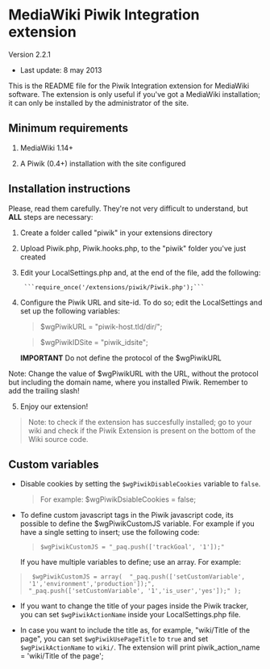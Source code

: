 MediaWiki Piwik Integration extension
===========================
Version 2.2.1
 - Last update: 8 may 2013

This is the README file for the Piwik Integration extension for MediaWiki
software. The extension is only useful if you've got a MediaWiki
installation; it can only be installed by the administrator of the site.

Minimum requirements
--------------------------------

1.  MediaWiki 1.14+

2.  A Piwik (0.4+) installation with the site configured

Installation instructions
---------------------------------
Please, read them carefully. They're not very difficult to understand,
but **ALL** steps are necessary:

1. Create a folder called "piwik" in your extensions directory

2. Upload Piwik.php, Piwik.hooks.php, to the "piwik" folder you've just created

3. Edit your LocalSettings.php and, at the end of the file, add the
  following:

        ```require_once('/extensions/piwik/Piwik.php');```


4. Configure the Piwik URL and site-id. To do so; edit the LocalSettings and set up the following variables: 
      > $wgPiwikURL = "piwik-host.tld/dir/";

      > $wgPiwikIDSite = "piwik_idsite";

      **IMPORTANT** Do not define the protocol of the $wgPiwikURL

  Note: Change the value of $wgPiwikURL with the URL, without the protocol
	but including the domain name, where you installed Piwik.
	Remember to add the trailing slash!

5. Enjoy our extension!
> Note: to check if the extension has succesfully installed; go to your wiki and check if the Piwik Extension is present on the bottom of the Wiki source code.


Custom variables
------------------------
* Disable cookies by setting  the ```$wgPiwikDisableCookies``` variable to ```false```.
  > For example: $wgPiwikDsiableCookies = false;

* To define custom javascript tags in the Piwik javascript code, its possible to define the $wgPiwikCustomJS variable. For example if you have a single setting to insert; use the following code:  
   > ```$wgPiwikCustomJS = "_paq.push(['trackGoal', '1']);"``` 

   If you have multiple variables to define; use an array. For example:
>`` $wgPiwikCustomJS = array( 
"_paq.push(['setCustomVariable', '1','environment','production']);",
"_paq.push(['setCustomVariable', '1','is_user','yes']);"
);``
            
* If you want to change the title of your pages inside the Piwik tracker,
  you can set ```$wgPiwikActionName``` inside your LocalSettings.php file.

* In case you want to include the title as, for example,
   "wiki/Title of the page", you can set ```$wgPiwikUsePageTitle``` to
  ```true``` and set ```$wgPiwikActionName``` to ```wiki/```. The extension will print piwik_action_name = 'wiki/Title of the page';
